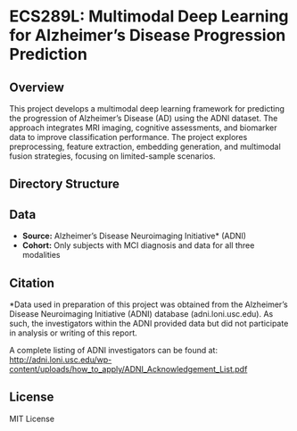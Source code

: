 # ECS289L: Multimodal Deep Learning for Alzheimer’s Disease Progression Prediction

## Overview

This project develops a multimodal deep learning framework for predicting the progression of Alzheimer’s Disease (AD) using the ADNI dataset. The approach integrates MRI imaging, cognitive assessments, and biomarker data to improve classification performance. The project explores preprocessing, feature extraction, embedding generation, and multimodal fusion strategies, focusing on limited-sample scenarios.

## Directory Structure


## Data

- **Source:** Alzheimer’s Disease Neuroimaging Initiative* (ADNI)
- **Cohort:** Only subjects with MCI diagnosis and data for all three modalities

## Citation

*Data used in preparation of this project was obtained from the Alzheimer’s Disease Neuroimaging Initiative
(ADNI) database (adni.loni.usc.edu). As such, the investigators within the ADNI provided data but did not participate in analysis or writing of this report.

A complete listing of ADNI investigators can be found at:
http://adni.loni.usc.edu/wp-content/uploads/how_to_apply/ADNI_Acknowledgement_List.pdf

## License

MIT License
